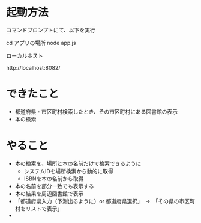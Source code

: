 # 起動方法
コマンドプロンプトにて、以下を実行

cd アプリの場所
node app.js


ローカルホスト

http://localhost:8082/


# できたこと

- 都道府県・市区町村検索したとき、その市区町村にある図書館の表示
- 本の検索

# やること

- 本の検索を、場所と本の名前だけで検索できるように
  - システムIDを場所検索から動的に取得
  - ISBNを本の名前から取得
- 本の名前を部分一致でも表示する
- 本の結果を周辺図書館で表示
- 「都道府県入力（予測出るように）or 都道府県選択」　→　「その県の市区町村をリストで表示」
- 
